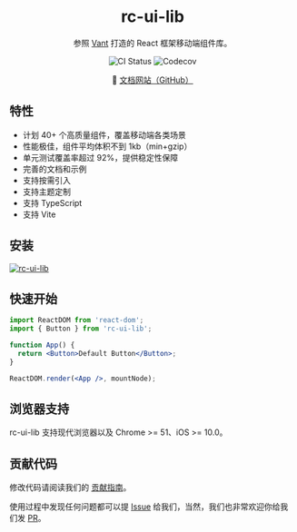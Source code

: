 <h1 align="center">rc-ui-lib</h1>

<p align="center">参照 <a href="https://github.com/youzan/vant">Vant</a> 打造的 React 框架移动端组件库。</p>
<p align="center">
  <img src="https://img.shields.io/github/workflow/status/rancui/rc-ui-lib/CI/main?style=flat-square" alt="CI Status" />
  <img alt="Codecov" src="https://img.shields.io/codecov/c/github/rancui/rc-ui-lib?color=%236CC73F&logo=%236CC73F&logoColor=%236CC73F&style=flat-square">
</p>
<p align="center">
  🌈 <a href="https://rancui.github.io/rc-ui-lib/">文档网站（GitHub）</a>
</p>

## 特性

- 计划 40+ 个高质量组件，覆盖移动端各类场景
- 性能极佳，组件平均体积不到 1kb（min+gzip）
- 单元测试覆盖率超过 92%，提供稳定性保障
- 完善的文档和示例
- 支持按需引入
- 支持主题定制
- 支持 TypeScript
- 支持 Vite

## 安装

[![rc-ui-lib](https://nodei.co/npm/rc-ui-lib.png)](https://npmjs.org/package/rc-ui-lib)

## 快速开始

```jsx
import ReactDOM from 'react-dom';
import { Button } from 'rc-ui-lib';

function App() {
  return <Button>Default Button</Button>;
}

ReactDOM.render(<App />, mountNode);
```

## 浏览器支持

rc-ui-lib 支持现代浏览器以及 Chrome >= 51、iOS >= 10.0。

## 贡献代码

修改代码请阅读我们的 [贡献指南](https://rancui.github.io/rc-ui-lib/#/zh-CN/contribution)。

使用过程中发现任何问题都可以提 [Issue](https://github.com/rancui/rc-ui-lib/issues) 给我们，当然，我们也非常欢迎你给我们发 [PR](https://github.com/rancui/rc-ui-lib/pulls)。
